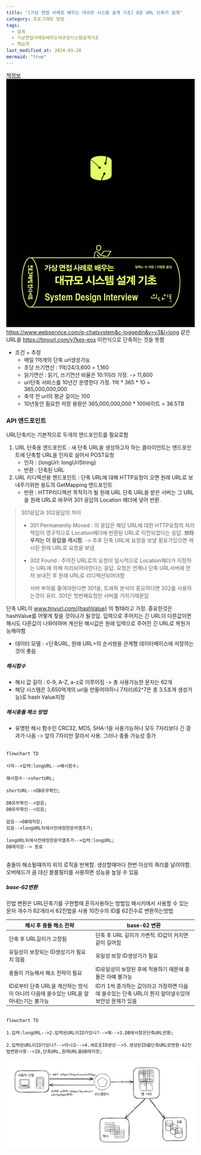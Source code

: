 ```yaml
---
title: "[가상 면접 사례로 배우는 대규모 시스템 설계 기초] 8장 URL 단축키 설계"
category: 프로그래밍 방법
tags:
  - 설계
  - 가상면접사례로배우는대규모시스템설계기초
  - 책요약
last_modified_at: 2024-03-28
mermaid: "true"
---
```


[책정보](https://m.yes24.com/Goods/Detail/102819435)
![images](/assets/images/대규모/IMG-20240910172136.png)
https://www.webservice.com/q-chatsystem&c-loggedin&v=v3&l=long 
같은 URL을 https://tinyurl.com/y7kes-eos
이런식으로 단축하는 것을 뜻함
- 조건 + 추정
	- 매일 1억개의 단축 url생성가능
	- 초당 쓰기연산 : 1억/24/3,600 = 1,160
	- 읽기연산 : 읽기, 쓰기연산 비율은 10:1이라 가정. -> 11,600
	- url단축 서비스를 10년간 운영한다 가정. 1억 * 365 * 10 = 365,000,000,000
	- 축약 전 url의 평균 길이는 100
	- 10년동안 필요한 저장 용량은 365,000,000,000 * 100바이트 = 36.5TB

### API 엔드포인트
URL단축키는 기본적으로 두개의 엔드포인트를 필요로함
1. URL 단축용 엔드포인트 : 새 단축 URL을 생성하고자 하는 클라이언트는 엔드포인트에 단축할 URL을 인자로 실어서 POST요청
	- 인자 : {longUrl: longUrlString}
	- 반환 : 단축된 URL
1. URL 리디렉션용 엔드포인트 : 단축 URL에 대해 HTTP요청이 오면 원래 URL로 보내주기위한 용도의 GetMapping 엔드포인트
	- 반환 : HTTP리디렉션 목적지가 될 원래 URL
단축 URL을 받은 서버는 그 URL을 원래 URL로 바꾸어 301 응답의 Location 헤더에 넣어 반환.

> 301응답과 302응답의 차이
> - 301 Permanently Moved : 이 응답은 해당 URL에 대한 HTTP요청의 처리 책임이 영구적으로 Location헤더에 반환된 URL로 이전되었다는 응답. **브라우저는 이 응답을 캐시함.** -> 추후 단축 URL에 요청을 보낼 필요가있으면 캐시된 원래 URL로 요청을 보냄
> - 302 Found : 주어진 URL로의 요청이 일시적으로 Location헤더가 지정하는 URL에 의해 처리되어야한다는 응답. 요청은 언제나 단축 URL서버에 먼저 보내진 후 원래 URL로 리디렉션되어야함 
>   
>   서버 부하를 줄여야한다면 301을, 트래픽 분석이 중요하다면 302를 사용하는것이 유리. 301은 첫번째요청만 서버를 거치기때문임

단축 URL이 www.tinyurl.com/{hashValue} 의 형태라고 가정. 중요한것은 hashValue를 어떻게 찾을 것이냐가 될것임. 입력으로 주어지는 긴 URL이 다른값이면 해시도 다른값이 나와야하며 계산된 해시값은 원래 입력으로 주어진 긴 URL로 복원가능해야함
- 데이터 모델 : <단축URL, 원래 URL>의 순서쌍을 관계형 데이터베이스에 저장하는것이 좋음

##### 해시함수
- 해시 값 길이 : 0-9, A-Z, a-z로 이루어짐 -> 총 사용가능한 문자는 62개
- 해당 시스템은 3,650억개의 url을 만들어야하니 7자리(62^7은 총 3.5조개 생성가능)로 hash Value지정

##### 해시충돌 해소 방법
- 유명한 해시 함수인 CRC32, MD5, SHA-1을 사용가능하나 모두 7자리보다 긴 결과가 나옴
  -> 앞의 7자리만 잘라서 사용. 그러나 충돌 가능성 증가
  
~~~mermaid   
  
flowchart TD     

시작-->입력:longURL-->해시함수;    
  
해시함수-->shortURL;       
  
shortURL-->DB유무확인;   

DB유무확인-->없음;
DB유무확인-->있음;

없음-->DB에저장;
있음-->longURL뒤에사전에정한문자열추가;

longURL뒤에사전에정한문자열추가-->입력:longURL;
DB에저장--> 종료
  
~~~

충돌이 해소될때까지 위의 로직을 반복함.
생성할때마다 한번 이상의 쿼리를 날려야함. 오버헤드가 큼
대신 블룸필터를 사용하면 성능을 높일 수 있음

##### base-62변환
진법 변환은 URL단축기를 구현할때 흔히사용하는 방법임
해시키에서 사용할 수 있는 문자 개수가 62개라서 62진법을 사용
10진수의 ID를 62진수로 변환하는방법

| 해시 후 충돌 해소 전략                                       | base-62 변환                                                  |
| --------------------------------------------------- | ----------------------------------------------------------- |
| 단축 후 URL길이가 고정됨                                     | 단축 후 URL 길이가 가변적. ID값이 커지면 같이 길어짐                           |
| 유일성이 보장되는 ID생성기가 필요치 않음                             | 유일성 보장 ID생성기가 필요                                            |
| 충돌이 가능해서 해소 전략이 필요                                  | ID유일성이 보장된 후에 적용하기 때문에 충돌은 아예 불가능                           |
| ID로부터 단축 URL을 계산하는 방식이 아니라 다음에 쓸수있는 URL을 알아내는기는 불가능 | ID가 1씩 증가하는 값이라고 가정하면 다음에 쓸수있는 단축 URL이 뭔지 알아낼수있어 보안상 문제가 있음 |

```mermaid

flowchart TD

1.입력:longURL-->2.입력된URL이ID가있나?-->예-->3.DB에서찾은단축URL반환;

2.입력된URL이ID가있나?-->아니오-->4.새로운ID생성-->5.생성된ID를단축URL로변환-62진법변환사용-->ID,단축URL,원래URL을DB에저장;
```
![images](/assets/images/대규모/2024-09-10.오후3.17.19.png)